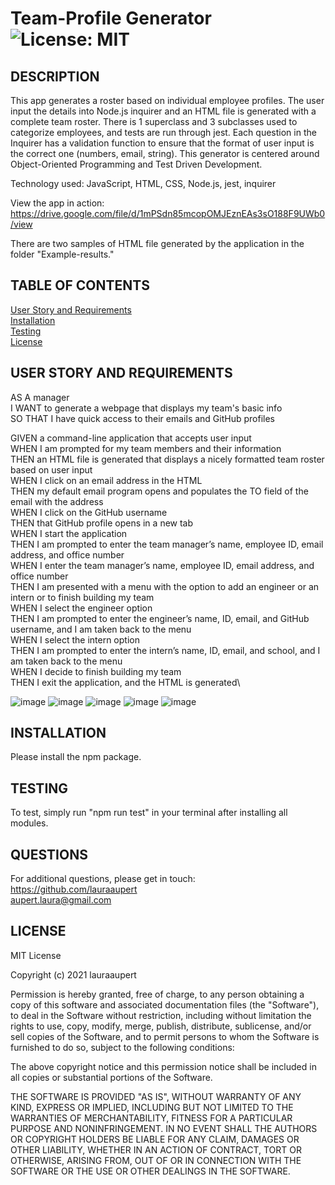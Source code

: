
# Team-Profile Generator	![License: MIT](https://img.shields.io/badge/License-MIT-yellow.svg)

## DESCRIPTION

This app generates a roster based on individual employee profiles. The user input the details into Node.js inquirer and an HTML file is generated with a complete team roster. There is 1 superclass and 3 subclasses used to categorize employees, and tests are run through jest. Each question in the Inquirer has a validation function to ensure that the format of user input is the correct one (numbers, email, string). This generator is centered around Object-Oriented Programming and Test Driven Development.

Technology used: JavaScript, HTML, CSS, Node.js, jest, inquirer

View the app in action: https://drive.google.com/file/d/1mPSdn85mcopOMJEznEAs3sO188F9UWb0/view

There are two samples of HTML file generated by the application in the folder "Example-results."

## TABLE OF CONTENTS

[User Story and Requirements](#USER)  
[Installation](#INSTALLATION)  
[Testing](#TESTING)  
[License](#LICENSE)  

## USER STORY AND REQUIREMENTS <a name="USER"></a>

AS A manager\
I WANT to generate a webpage that displays my team's basic info\
SO THAT I have quick access to their emails and GitHub profiles

GIVEN a command-line application that accepts user input\
WHEN I am prompted for my team members and their information\
THEN an HTML file is generated that displays a nicely formatted team roster based on user input\
WHEN I click on an email address in the HTML\
THEN my default email program opens and populates the TO field of the email with the address \
WHEN I click on the GitHub username\
THEN that GitHub profile opens in a new tab\
WHEN I start the application\
THEN I am prompted to enter the team manager’s name, employee ID, email address, and office number\
WHEN I enter the team manager’s name, employee ID, email address, and office number\
THEN I am presented with a menu with the option to add an engineer or an intern or to finish building my team\
WHEN I select the engineer option\
THEN I am prompted to enter the engineer’s name, ID, email, and GitHub username, and I am taken back to the menu\
WHEN I select the intern option\
THEN I am prompted to enter the intern’s name, ID, email, and school, and I am taken back to the menu\
WHEN I decide to finish building my team\
THEN I exit the application, and the HTML is generated\

![image](https://user-images.githubusercontent.com/73617474/105770941-dbc1a480-5f2d-11eb-8d43-468731b5604d.png)
![image](https://user-images.githubusercontent.com/73617474/105771030-f98f0980-5f2d-11eb-9e11-a39b8cc78ed6.png)
![image](https://user-images.githubusercontent.com/73617474/105771088-0875bc00-5f2e-11eb-8911-b917e2f3ad02.png)
![image](https://user-images.githubusercontent.com/73617474/105771357-6f937080-5f2e-11eb-90f3-5a23495aa0c2.png)
![image](https://user-images.githubusercontent.com/73617474/105771450-92258980-5f2e-11eb-9928-d64d4bf30e6b.png)

## INSTALLATION <a name="INSTALLATION"></a>

Please install the npm package.

## TESTING <a name="TESTING"></a>

To test, simply run "npm run test" in your terminal after installing all modules.

## QUESTIONS <a name="QUESTIONS"></a>
For additional questions, please get in touch:  
https://github.com/lauraaupert  
aupert.laura@gmail.com

## LICENSE
MIT License

Copyright (c) 2021 lauraaupert

Permission is hereby granted, free of charge, to any person obtaining a copy
of this software and associated documentation files (the "Software"), to deal
in the Software without restriction, including without limitation the rights
to use, copy, modify, merge, publish, distribute, sublicense, and/or sell
copies of the Software, and to permit persons to whom the Software is
furnished to do so, subject to the following conditions:

The above copyright notice and this permission notice shall be included in all
copies or substantial portions of the Software.

THE SOFTWARE IS PROVIDED "AS IS", WITHOUT WARRANTY OF ANY KIND, EXPRESS OR
IMPLIED, INCLUDING BUT NOT LIMITED TO THE WARRANTIES OF MERCHANTABILITY,
FITNESS FOR A PARTICULAR PURPOSE AND NONINFRINGEMENT. IN NO EVENT SHALL THE
AUTHORS OR COPYRIGHT HOLDERS BE LIABLE FOR ANY CLAIM, DAMAGES OR OTHER
LIABILITY, WHETHER IN AN ACTION OF CONTRACT, TORT OR OTHERWISE, ARISING FROM,
OUT OF OR IN CONNECTION WITH THE SOFTWARE OR THE USE OR OTHER DEALINGS IN THE
SOFTWARE.
